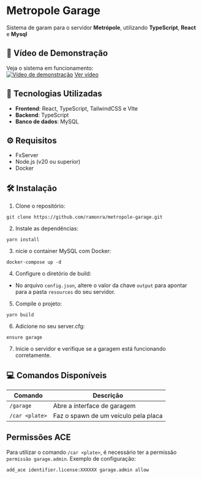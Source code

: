 # Metropole Garage

Sistema de garam para o servidor **Metrópole**, utilizando **TypeScript**, **React** e **Mysql**

## 🎥 Vídeo de Demonstração

Veja o sistema em funcionamento:  
[![Vídeo de demonstração](https://cdn.ramonrpa.com.br/public/metropole-garage.png)](https://cdn.ramonrpa.com.br/public/metropole-garage.mp4)
[Ver vídeo](https://cdn.ramonrpa.com.br/public/metropole-garage.mp4)

## 🚀 Tecnologias Utilizadas

- **Frontend**: React, TypeScript, TailwindCSS e VIte
- **Backend**: TypeScript
- **Banco de dados**: MySQL

## ⚙️ Requisitos

- FxServer
- Node.js (v20 ou superior)
- Docker

## 🛠️ Instalação

1. Clone o repositório:

```
git clone https://github.com/ramonra/metropole-garage.git
```

2. Instale as dependências:

```
yarn install
```

3. nicie o container MySQL com Docker:

```
docker-compose up -d
```

4. Configure o diretório de build:

- No arquivo `config.json`, altere o valor da chave `output` para apontar para a pasta `resources` do seu servidor.

5. Compile o projeto:

```
yarn build
```

6. Adicione no seu server.cfg:

```
ensure garage
```

7. Inicie o servidor e verifique se a garagem está funcionando corretamente.

## 💻 Comandos Disponíveis

| Comando        | Descrição                            |
| -------------- | ------------------------------------ |
| `/garage`      | Abre a interface de garagem          |
| `/car <plate>` | Faz o spawn de um veículo pela placa |

## Permissões ACE

Para utilizar o comando `/car <plate>`, é necessário ter a permissão `permissão garage.admin`. Exemplo de configuração:

```
add_ace identifier.license:XXXXXX garage.admin allow
```
